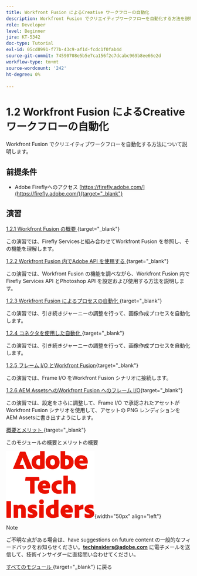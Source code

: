 ```yaml
---
title: Workfront Fusion によるCreative ワークフローの自動化
description: Workfront Fusion でクリエイティブワークフローを自動化する方法を説明します
role: Developer
level: Beginner
jira: KT-5342
doc-type: Tutorial
exl-id: 05cd8991-f77b-43c9-af1d-fcdc1f0fab4d
source-git-commit: 74590708e5b5e7ca156f2c7dcabc969b8ee66e2d
workflow-type: tm+mt
source-wordcount: '242'
ht-degree: 0%

---
```


# 1.2 Workfront Fusion によるCreative ワークフローの自動化

Workfront Fusion でクリエイティブワークフローを自動化する方法について説明します。

## 前提条件

- Adobe Fireflyへのアクセス [https://firefly.adobe.com/](https://firefly.adobe.com/){target="_blank"}

## 演習

[1.2.1 Workfront Fusion の概要 ](./ex1.md){target="_blank"}

この演習では、Firefly Servicesと組み合わせてWorkfront Fusion を参照し、その機能を理解します。

[1.2.2 Workfront Fusion 内でAdobe API を使用する ](./ex2.md){target="_blank"}

この演習では、Workfront Fusion の機能を調べながら、Workfront Fusion 内でFirefly Services API とPhotoshop API を設定および使用する方法を説明します。

[1.2.3 Workfront Fusion によるプロセスの自動化 ](./ex3.md){target="_blank"}

この演習では、引き続きジャーニーの調整を行って、画像作成プロセスを自動化します。

[1.2.4 コネクタを使用した自動化 ](./ex4.md){target="_blank"}

この演習では、引き続きジャーニーの調整を行って、画像作成プロセスを自動化します。

[1.2.5 フレーム I/O とWorkfront Fusion](./ex5.md){target="_blank"}

この演習では、Frame I/O をWorkfront Fusion シナリオに接続します。

[1.2.6 AEM AssetsへのWorkfront Fusion へのフレーム I/O](./ex6.md){target="_blank"}

この演習では、設定をさらに調整して、Frame I/O で承認されたアセットがWorkfront Fusion シナリオを使用して、アセットの PNG レンディションをAEM Assetsに書き出すようにします。

[ 概要とメリット ](./summary.md){target="_blank"}

このモジュールの概要とメリットの概要

![ 技術インサイダー ](./../../../assets/images/techinsiders.png){width="50px" align="left"}

>[!NOTE]
>
>ご不明な点がある場合は、have suggestions on future content の一般的なフィードバックをお知らせください。**techinsiders@adobe.com** に電子メールを送信して、技術インサイダーに直接問い合わせてください。

[ すべてのモジュール ](../../../overview.md){target="_blank"} に戻る
